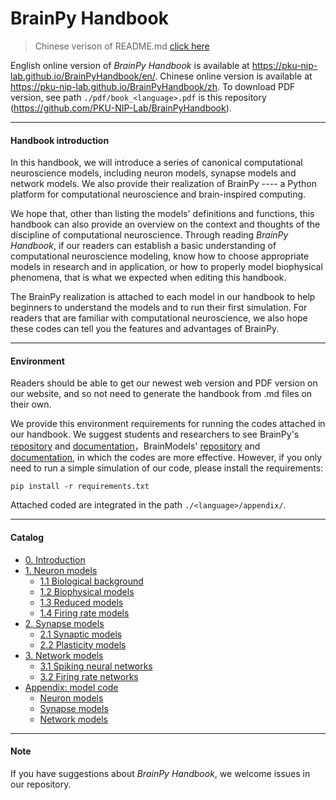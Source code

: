 # BrainPy Handbook

> Chinese verison of README.md [click here](README_zh.md)

English online version of *BrainPy Handbook* is available at https://pku-nip-lab.github.io/BrainPyHandbook/en/. Chinese online version is available at https://pku-nip-lab.github.io/BrainPyHandbook/zh. To download PDF version, see path `./pdf/book_<language>.pdf` is this repository (https://github.com/PKU-NIP-Lab/BrainPyHandbook).



------

#### Handbook introduction

In this handbook, we will introduce a series of canonical computational neuroscience models, including neuron models, synapse models and network models. We also provide their realization of BrainPy ---- a Python platform for computational neuroscience and brain-inspired computing.

We hope that, other than listing the models' definitions and functions, this handbook can also  provide an overview on the context and thoughts of the discipline of computational neuroscience. Through reading *BrainPy Handbook*, if our readers can establish a basic understanding of computational neuroscience modeling, know how to choose appropriate models in research and in application, or how to properly model biophysical phenomena, that is what we expected when editing this handbook.

The BrainPy realization is attached to each model in our handbook to help beginners to understand the models and to run their first simulation. For readers that are familiar with computational neuroscience, we also hope these codes can tell you the features and advantages of BrainPy.



------

#### Environment

Readers should be able to get our newest web version and PDF version on our website, and so not need to generate the handbook from .md files on their own.

We provide this environment requirements for running the codes attached in our handbook. We suggest students and researchers to see BrainPy's [repository](https://github.com/PKU-NIP-Lab/BrainPy) and [documentation](https://brainpy.readthedocs.io/en/latest/)，BrainModels' [repository](https://github.com/PKU-NIP-Lab/BrainModels) and [documentation](https://brainmodels.readthedocs.io/en/latest/), in which the codes are more effective. However, if you only need to run a simple simulation of our code, please install the requirements:

```
pip install -r requirements.txt
```

Attached coded are integrated in the path `./<language>/appendix/`.



------

#### Catalog

* [0. Introduction](en/README.md)
* [1. Neuron models](en/neurons.md)
  * [1.1 Biological background](en/neurons/biological_background.md)
  * [1.2 Biophysical models](en/neurons/biophysical_models.md)
  * [1.3 Reduced models](en/neurons/reduced_models.md)
  * [1.4 Firing rate models](en/neurons/firing_rate_models.md)
* [2. Synapse models](en/synapses.md)
  * [2.1 Synaptic models](en/synapses/dynamics.md)
  * [2.2 Plasticity models](en/synapses/plasticity.md)
* [3. Network models](en/networks.md)
  * [3.1 Spiking neural networks](en/networks/spiking_neural_networks.md)
  * [3.2 Firing rate networks](en/networks/rate_models.md)
* [Appendix: model code](en/appendix.md)
  * [Neuron models](en/appendix/neurons.md)
  * [Synapse models](en/appendix/synapses.md)
  * [Network models](en/appendix/networks.md)



------

#### Note

If you have suggestions about *BrainPy Handbook*, we welcome issues in our repository.